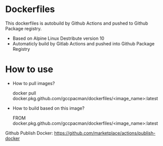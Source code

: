 # Dockerfiles

This dockerfiles is autobuild by Github Actions and pushed to Github Package registry. 

- Based on Alpine Linux Destribute version 10
- Automaticly build by Gitlab Actions and pushed into Github Package Registry

# How to use

- How to pull images?

    docker pull docker.pkg.github.com/gccpacman/dockerfiles/<image_name>:latest

- How to build based on this image?

    FROM docker.pkg.github.com/gccpacman/dockerfiles/<image_name>:latest

Github Publish Docker:
https://github.com/marketplace/actions/publish-docker
